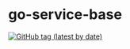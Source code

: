 go-service-base
=======

[![GitHub tag (latest by date)](https://img.shields.io/github/v/tag/SENERGY-Platform/go-service-base?label=latest)](https://github.com/SENERGY-Platform/go-service-base/tags)
